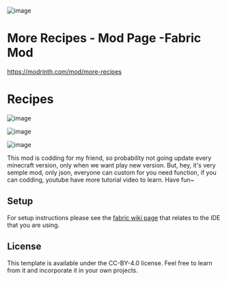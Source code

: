
![image](https://cdn-raw.modrinth.com/data/Shx1FiRc/5baa01eba663bb9f47fec985bb29d32c0af200e0.png)
# More Recipes - Mod Page -Fabric Mod
https://modrinth.com/mod/more-recipes
# Recipes
![image](https://cdn-raw.modrinth.com/data/Shx1FiRc/images/fb2a41ac855f414691d425115d27479eef3d5791.png)

![image](https://cdn-raw.modrinth.com/data/Shx1FiRc/images/d102617243c8b7a42c1c3e62a2a51f5bfda759ef.png)

![image](https://cdn-raw.modrinth.com/data/Shx1FiRc/images/6f56a1efdeeb48af2efd1875c6563ca9e1ab1e63.png)

This mod is codding for my friend, so probability not going update every minecraft version, only when we want play new version. But, hey, it's very semple mod, only json, everyone can custom for you need 
function, if you can codding, youtube have more tutorial video to learn. 
Have fun~

## Setup
For setup instructions please see the [fabric wiki page](https://fabricmc.net/wiki/tutorial:setup) that relates to the IDE that you are using.

## License
This template is available under the CC-BY-4.0 license. Feel free to learn from it and incorporate it in your own projects.
